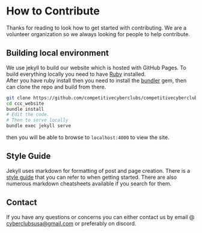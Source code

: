 # How to Contribute

Thanks for reading to look how to get started with contributing. We are a volunteer organization so we always looking for people to help contribute.

## Building local environment

We use jekyll to build our website which is hosted with GitHub Pages. To build everything locally you need to have [Ruby](https://jekyllrb.com/docs/installation/) installed.  
After you have ruby install then you need to install the [bundler](https://jekyllrb.com/docs/ruby-101/#bundler) gem, then can clone the repo and build from there.

```bash
git clone https://github.com/competitivecyberclubs/competitivecyberclubs.github.io.git ccc_website
cd ccc_website
bundle install
# Edit the code.
# Then to serve locally
bundle exec jekyll serve
```

then you will be able to browse to `localhost:4000` to view the site.

## Style Guide

Jekyll uses markdown for formatting of post and page creation. There is a [style guide](Style-Guide.md) that you can refer to when getting started. There are also numerous markdown cheatsheets available if you search for them.

## Contact

If you have any questions or concerns you can either contact us by email @ [cyberclubsusa@gmail.com](mailto:cyberclubuse@gmail.com) or preferably on discord.

